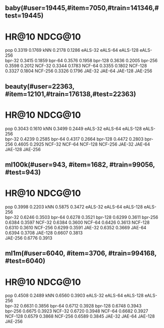 ## baby(#user=19445,#item=7050,#train=141346,#test=19445)
 #	HR@10	NDCG@10
pop	0.3319	0.1769
kNN	0.2178	0.1286
eALS-32
eALS-64
eALS-128
eALS-256	
bpr-32	0.3415	0.1859
bpr-64	0.3576	0.1958
bpr-128	0.3636	0.2005
bpr-256	0.3598	0.2012
NCF-32	0.3344	0.1783
NCF-64	0.3355	0.1802
NCF-128	0.3327	0.1804
NCF-256	0.3326	0.1796
JAE-32
JAE-64
JAE-128
JAE-256


## beauty(#user=22363, #item=12101,#train=176138,#test=22363)
 #	HR@10	NDCG@10
pop	0.3043	0.1610
kNN	0.3499	0.2449
eALS-32
eALS-64
eALS-128
eALS-256	
bpr-32	0.4239	0.2585
bpr-64	0.4317	0.2664
bpr-128	0.4472	0.2803
bpr-256	0.4605	0.2925
NCF-32
NCF-64
NCF-128
NCF-256
JAE-32
JAE-64
JAE-128
JAE-256

## ml100k(#user=943, #item=1682, #train=99056, #test=943)
 #	HR@10	NDCG@10
pop	0.3998	0.2203
kNN	0.5875	0.3472
eALS-32
eALS-64
eALS-128
eALS-256	
bpr-32	0.6246	0.3503
bpr-64	0.6278	0.3521
bpr-128	0.6299	0.3611
bpr-256	0.6384	0.3597
NCF-32	0.6384	0.3600
NCF-64	0.6426	0.3613
NCF-128 0.6310	0.3610
NCF-256	0.6299	0.3591
JAE-32	0.6352	0.3669
JAE-64	0.6394	0.3708
JAE-128	0.6607	0.3813	
JAE-256	0.6776	0.3913

## ml1m(#user=6040, #item=3706, #train=994168, #test=6040)
 #	HR@10	NDCG@10
pop	0.4508	0.2489
kNN	0.6560	0.3903
eALS-32
eALS-64
eALS-128
eALS-256	
bpr-32	0.6631	0.3856
bpr-64	0.6712	0.3928
bpr-128	0.6748	0.3943	
bpr-256	0.6675	0.3923
NCF-32	0.6720	0.3948
NCF-64	0.6682	0.3927
NCF-128	0.6579	0.3868
NCF-256	0.6589	0.3845
JAE-32
JAE-64
JAE-128
JAE-256
